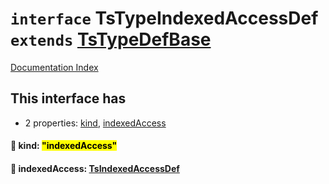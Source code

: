 # `interface` TsTypeIndexedAccessDef `extends` [TsTypeDefBase](../private.interface.TsTypeDefBase/README.md)

[Documentation Index](../README.md)

## This interface has

- 2 properties:
[kind](#-kind-indexedaccess),
[indexedAccess](#-indexedaccess-tsindexedaccessdef)


#### 📄 kind: <mark>"indexedAccess"</mark>



#### 📄 indexedAccess: [TsIndexedAccessDef](../interface.TsIndexedAccessDef/README.md)



